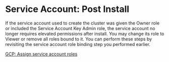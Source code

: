 # Service Account: Post Install

If the service account used to create the cluster was given the Owner role or included the Service Account Key Admin role, 
the service account no longer requires elevated permissions after install. You may change its role to Viewer or 
remove all roles bound to it. You can perform these steps by revisiting the service account role binding step you performed
earlier.

[GCP: Assign service account roles][sa-assign]

[sa-assign]: https://cloud.google.com/iam/docs/granting-roles-to-service-accounts#granting_access_to_a_service_account_for_a_resource
